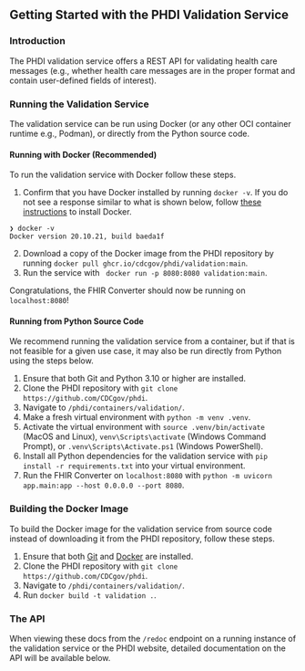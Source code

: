 ## Getting Started with the PHDI Validation Service

### Introduction
The PHDI validation service offers a REST API for validating health care messages (e.g., whether health care messages are in the proper format and contain user-defined fields of interest).

### Running the Validation Service

The validation service can be run using Docker (or any other OCI container runtime e.g., Podman), or directly from the Python source code.

#### Running with Docker (Recommended)

To run the validation service with Docker follow these steps.
1. Confirm that you have Docker installed by running `docker -v`. If you do not see a response similar to what is shown below, follow [these instructions](https://docs.docker.com/get-docker/) to install Docker.
```
❯ docker -v
Docker version 20.10.21, build baeda1f
``` 
2. Download a copy of the Docker image from the PHDI repository by running `docker pull ghcr.io/cdcgov/phdi/validation:main`.
3. Run the service with ` docker run -p 8080:8080 validation:main`.

Congratulations, the FHIR Converter should now be running on `localhost:8080`!

#### Running from Python Source Code

We recommend running the validation service from a container, but if that is not feasible for a given use case, it may also be run directly from Python using the steps below.

1. Ensure that both Git and Python 3.10 or higher are installed.
2. Clone the PHDI repository with `git clone https://github.com/CDCgov/phdi`.
3. Navigate to `/phdi/containers/validation/`.
4. Make a fresh virtual environment with `python -m venv .venv`.
5. Activate the virtual environment with `source .venv/bin/activate` (MacOS and Linux), `venv\Scripts\activate` (Windows Command Prompt), or `.venv\Scripts\Activate.ps1` (Windows PowerShell).
5. Install all Python dependencies for the validation service with `pip install -r requirements.txt` into your virtual environment.
6. Run the FHIR Converter on `localhost:8080` with `python -m uvicorn app.main:app --host 0.0.0.0 --port 8080`. 

### Building the Docker Image

To build the Docker image for the validation service from source code instead of downloading it from the PHDI repository, follow these steps.
1. Ensure that both [Git](https://git-scm.com/book/en/v2/Getting-Started-Installing-Git) and [Docker](https://docs.docker.com/get-docker/) are installed.
2. Clone the PHDI repository with `git clone https://github.com/CDCgov/phdi`.
3. Navigate to `/phdi/containers/validation/`.
4. Run `docker build -t validation .`.

### The API 

When viewing these docs from the `/redoc` endpoint on a running instance of the validation service or the PHDI website, detailed documentation on the API will be available below. 
